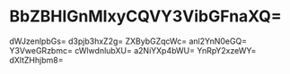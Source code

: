 # BbZBHIGnMIxyCQVY3VibGFnaXQ=
dWJzenlpbGs=
d3pjb3hxZ2g=
ZXBybGZqcWc=
anl2YnN0eGQ=
Y3VweGRzbmc=
cWlwdnlubXU=
a2NiYXp4bWU=
YnRpY2xzeWY=
dXltZHhjbm8=
